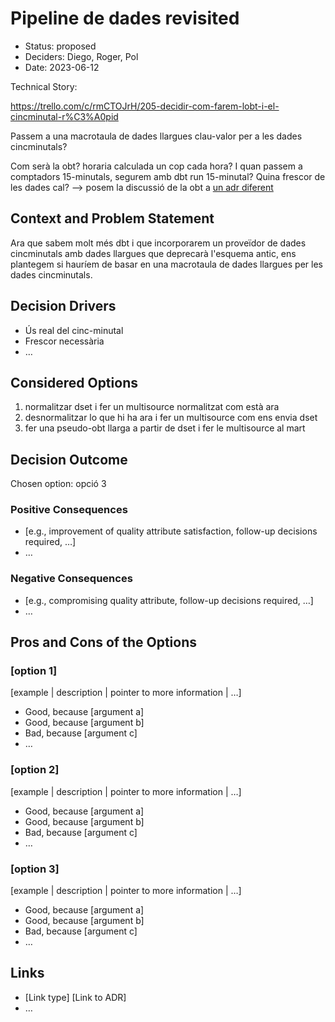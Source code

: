 # Pipeline de dades revisited

* Status: proposed
* Deciders: Diego, Roger, Pol
* Date: 2023-06-12

Technical Story:

https://trello.com/c/rmCTOJrH/205-decidir-com-farem-lobt-i-el-cincminutal-r%C3%A0pid

Passem a una macrotaula de dades llargues clau-valor per a les dades cincminutals?

Com serà la obt? horaria calculada un cop cada hora? I quan passem a comptadors 15-minutals, segurem amb dbt run 15-minutal? Quina frescor de les dades cal? --> posem la discussió de la obt a [un adr diferent](/somenergia-jardiner/adr/2023-06-13-obt_plantes)

## Context and Problem Statement

Ara que sabem molt més dbt i que incorporarem un proveïdor de dades cincminutals amb dades llargues que deprecarà l'esquema antic, ens plantegem si hauríem de basar en una macrotaula de dades llargues per les dades cincminutals.

## Decision Drivers <!-- optional -->

* Ús real del cinc-minutal
* Frescor necessària
* … <!-- numbers of drivers can vary -->

## Considered Options

1. normalitzar dset i fer un multisource normalitzat com està ara
2. desnormalitzar lo que hi ha ara i fer un multisource com ens envia dset
3. fer una pseudo-obt llarga a partir de dset i fer le multisource al mart

## Decision Outcome

Chosen option: opció 3

### Positive Consequences <!-- optional -->

* [e.g., improvement of quality attribute satisfaction, follow-up decisions required, …]
* …

### Negative Consequences <!-- optional -->

* [e.g., compromising quality attribute, follow-up decisions required, …]
* …

## Pros and Cons of the Options <!-- optional -->

### [option 1]

[example | description | pointer to more information | …] <!-- optional -->

* Good, because [argument a]
* Good, because [argument b]
* Bad, because [argument c]
* … <!-- numbers of pros and cons can vary -->

### [option 2]

[example | description | pointer to more information | …] <!-- optional -->

* Good, because [argument a]
* Good, because [argument b]
* Bad, because [argument c]
* … <!-- numbers of pros and cons can vary -->

### [option 3]

[example | description | pointer to more information | …] <!-- optional -->

* Good, because [argument a]
* Good, because [argument b]
* Bad, because [argument c]
* … <!-- numbers of pros and cons can vary -->

## Links <!-- optional -->

* [Link type] [Link to ADR] <!-- example: Refined by [ADR-0005](0005-example.md) -->
* … <!-- numbers of links can vary -->
